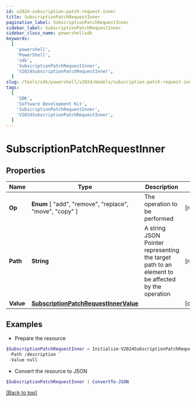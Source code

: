 ```yaml
---
id: v2024-subscription-patch-request-inner
title: SubscriptionPatchRequestInner
pagination_label: SubscriptionPatchRequestInner
sidebar_label: SubscriptionPatchRequestInner
sidebar_class_name: powershellsdk
keywords:
  [
    'powershell',
    'PowerShell',
    'sdk',
    'SubscriptionPatchRequestInner',
    'V2024SubscriptionPatchRequestInner',
  ]
slug: /tools/sdk/powershell/v2024/models/subscription-patch-request-inner
tags:
  [
    'SDK',
    'Software Development Kit',
    'SubscriptionPatchRequestInner',
    'V2024SubscriptionPatchRequestInner',
  ]
---
```


# SubscriptionPatchRequestInner

## Properties

| Name | Type | Description | Notes |
| --- | --- | --- | --- |
| **Op** | **Enum** [ "add", "remove", "replace", "move", "copy" ] | The operation to be performed | [required] |
| **Path** | **String** | A string JSON Pointer representing the target path to an element to be affected by the operation | [required] |
| **Value** | [**SubscriptionPatchRequestInnerValue**](subscription-patch-request-inner-value) |  | [optional] |

## Examples

- Prepare the resource

```powershell
$SubscriptionPatchRequestInner = Initialize-V2024SubscriptionPatchRequestInner  -Op replace `
 -Path /description `
 -Value null
```

- Convert the resource to JSON

```powershell
$SubscriptionPatchRequestInner | ConvertTo-JSON
```

[[Back to top]](#)
